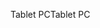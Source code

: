 <span data-ttu-id="9af35-101">Tablet PC</span><span class="sxs-lookup"><span data-stu-id="9af35-101">Tablet PC</span></span>